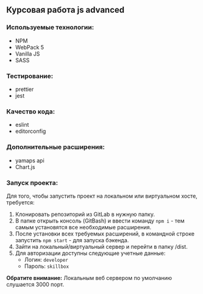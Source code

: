 ## Курсовая работа js advanced

### Используемые технологии:
* NPM
* WebPack 5
* Vanilla JS
* SASS

### Тестирование:
* prettier
* jest

### Качество кода:
* eslint
* editorconfig

### Дополнительные расширения:
* yamaps api
* Chart.js


### Запуск проекта:
Для того, чтобы запустить проект на локальном или виртуальном хосте, требуется:
1. Клонировать репозиторий из GitLab в нужную папку.
2. В папке открыть консоль (GitBash) и ввести команду ` npm i ` - тем самым установятся все необходимые расширения.
3. После установки всех требуемых расширений, в командной строке запустить ` npm start ` - для запуска бэкенда.
4. Зайти на локальный/виртуальный сервер и перейти в папку /dist.
6. Для авторизации доступны следующие учетные данные:
	* Логин: `developer`
	* Пароль: `skillbox`

**Обратите внимание:** Локальным веб сервером по умолчанию слушается 3000 порт.
